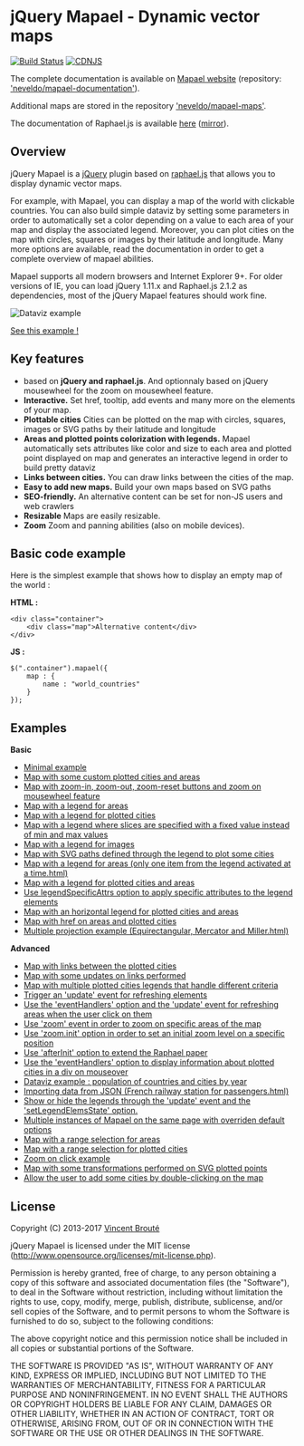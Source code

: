 # jQuery Mapael - Dynamic vector maps

[![Build Status](https://travis-ci.org/neveldo/jQuery-Mapael.svg?branch=master)](https://travis-ci.org/neveldo/jQuery-Mapael)
[![CDNJS](https://img.shields.io/cdnjs/v/jquery-mapael.svg)](https://cdnjs.com/libraries/jquery-mapael)

The complete documentation is available on [Mapael website](https://www.vincentbroute.fr/mapael) (repository:  ['neveldo/mapael-documentation'](https://github.com/neveldo/mapael-documentation)).

Additional maps are stored in the repository ['neveldo/mapael-maps'](https://github.com/neveldo/mapael-maps).

The documentation of Raphael.js is available [here](http://dmitrybaranovskiy.github.io/raphael/reference.html) ([mirror](https://www.vincentbroute.fr/mapael/raphael-js-documentation/)).

## Overview

jQuery Mapael is a [jQuery](http://jquery.com/) plugin based on [raphael.js](http://raphaeljs.com/) that allows you to display dynamic vector maps.  

For example, with Mapael, you can display a map of the world with clickable countries. You can also build simple dataviz by setting some parameters in order to automatically set a color depending on a value to each area of your map and display the associated legend. Moreover, you can plot cities on the map with circles, squares or images by their latitude and longitude. Many more options are available, read the documentation in order to get a complete overview of mapael abilities.

Mapael supports all modern browsers and Internet Explorer 9+. For older versions of IE, you can load jQuery 1.11.x and Raphael.js 2.1.2 as dependencies, most of the jQuery Mapael features should work fine.

![Dataviz example](https://www.vincentbroute.fr/mapael/assets/img/world-example.png)

[See this example !](https://rawgit.com/neveldo/jQuery-Mapael/master/examples/advanced/dataviz_example.html)

## Key features

*   based on **jQuery and raphael.js**. And optionnaly based on jQuery mousewheel for the zoom on mousewheel feature.
*   **Interactive.** Set href, tooltip, add events and many more on the elements of your map.
*   **Plottable cities**  Cities can be plotted on the map with circles, squares, images or SVG paths by their latitude and longitude
*   **Areas and plotted points colorization with legends.** Mapael automatically sets attributes like color and size to each area and plotted point displayed on map and generates an interactive legend in order to build pretty dataviz
*   **Links between cities.** You can draw links between the cities of the map.
*   **Easy to add new maps.** Build your own maps based on SVG paths
*   **SEO-friendly.** An alternative content can be set for non-JS users and web crawlers
*   **Resizable** Maps are easily resizable.
*   **Zoom** Zoom and panning abilities (also on mobile devices).

## Basic code example

Here is the simplest example that shows how to display an empty map of the world :

**HTML :**

    <div class="container">
        <div class="map">Alternative content</div>
    </div>

**JS :**

    $(".container").mapael({
        map : {
            name : "world_countries"
        }
    });

## Examples

**Basic**

*   [Minimal example](https://rawgit.com/neveldo/jQuery-Mapael/master/examples/basic/minimal_example.html)
*   [Map with some custom plotted cities and areas](https://rawgit.com/neveldo/jQuery-Mapael/master/examples/basic/plotted_cities_areas.html)
*   [Map with zoom-in, zoom-out, zoom-reset buttons and zoom on mousewheel feature](https://rawgit.com/neveldo/jQuery-Mapael/master/examples/basic/zoom_features.html)
*   [Map with a legend for areas](https://rawgit.com/neveldo/jQuery-Mapael/master/examples/basic/legend_areas.html)
*   [Map with a legend for plotted cities](https://rawgit.com/neveldo/jQuery-Mapael/master/examples/basic/legend_plotted_cities.html)
*   [Map with a legend where slices are specified with a fixed value instead of min and max values](https://rawgit.com/neveldo/jQuery-Mapael/master/examples/basic/legend_slices_fixed_values.html)
*   [Map with a legend for images](https://rawgit.com/neveldo/jQuery-Mapael/master/examples/basic/legend_images.html)
*   [Map with SVG paths defined through the legend to plot some cities](https://rawgit.com/neveldo/jQuery-Mapael/master/examples/basic/legend_SVG_paths.html)
*   [Map with a legend for areas (only one item from the legend activated at a time.html)](https://rawgit.com/neveldo/jQuery-Mapael/master/examples/basic/legend_areas_one_item_activated_at_a_time.html)
*   [Map with a legend for plotted cities and areas](https://rawgit.com/neveldo/jQuery-Mapael/master/examples/basic/legend_plotted_cities_areas.html)
*   [Use legendSpecificAttrs option to apply specific attributes to the legend elements](https://rawgit.com/neveldo/jQuery-Mapael/master/examples/basic/legendSpecificAttrs_option.html)
*   [Map with an horizontal legend for plotted cities and areas](https://rawgit.com/neveldo/jQuery-Mapael/master/examples/basic/horizontal_legend.html)
*   [Map with href on areas and plotted cities](https://rawgit.com/neveldo/jQuery-Mapael/master/examples/basic/href_areas_plotted_cities.html)
*   [Multiple projection example (Equirectangular, Mercator and Miller.html)](https://rawgit.com/neveldo/jQuery-Mapael/master/examples/basic/multiple_projections.html)

**Advanced**

*   [Map with links between the plotted cities](https://rawgit.com/neveldo/jQuery-Mapael/master/examples/advanced/links_between_plotted_cities.html)
*   [Map with some updates on links performed](https://rawgit.com/neveldo/jQuery-Mapael/master/examples/advanced/updates_on_links_performed.html)
*   [Map with multiple plotted cities legends that handle different criteria](https://rawgit.com/neveldo/jQuery-Mapael/master/examples/advanced/multiple_legends_plotted_cities.html)
*   [Trigger an 'update' event for refreshing elements](https://rawgit.com/neveldo/jQuery-Mapael/master/examples/advanced/update_event_for_refreshing_elements.html)
*   [Use the 'eventHandlers' option and the 'update' event for refreshing areas when the user click on them](https://rawgit.com/neveldo/jQuery-Mapael/master/examples/advanced/eventHandlers_option_and_update_event_refresh_onclick.html)
*   [Use 'zoom' event in order to zoom on specific areas of the map](https://rawgit.com/neveldo/jQuery-Mapael/master/examples/advanced/zoom_event_on_specific_area.html)
*   [Use 'zoom.init' option in order to set an initial zoom level on a specific position](https://rawgit.com/neveldo/jQuery-Mapael/master/examples/advanced/initial_zoom_level_on_a_specific_position.html)
*   [Use 'afterInit' option to extend the Raphael paper](https://rawgit.com/neveldo/jQuery-Mapael/master/examples/advanced/afterInit_extend_raphael_paper.html)
*   [Use the 'eventHandlers' option to display information about plotted cities in a div on mouseover](https://rawgit.com/neveldo/jQuery-Mapael/master/examples/advanced/eventHandlers_display_information_about_plotted_cities.html)
*   [Dataviz example : population of countries and cities by year](https://rawgit.com/neveldo/jQuery-Mapael/master/examples/advanced/dataviz_example.html)
*   [Importing data from JSON (French railway station for passengers.html)](https://rawgit.com/neveldo/jQuery-Mapael/master/examples/advanced/import_from_json.html)
*   [Show or hide the legends through the 'update' event and the 'setLegendElemsState' option.](https://rawgit.com/neveldo/jQuery-Mapael/master/examples/advanced/legend_show_hide.html)
*   [Multiple instances of Mapael on the same page with overriden default options](https://rawgit.com/neveldo/jQuery-Mapael/master/examples/advanced/multiple_instances.html)
*   [Map with a range selection for areas](https://rawgit.com/neveldo/jQuery-Mapael/master/examples/advanced/range_selection_areas.html)
*   [Map with a range selection for plotted cities](https://rawgit.com/neveldo/jQuery-Mapael/master/examples/advanced/range_selection_plotted_cities.html)
*   [Zoom on click example](https://rawgit.com/neveldo/jQuery-Mapael/master/examples/advanced/zoom_on_click.html)
*   [Map with some transformations performed on SVG plotted points](https://rawgit.com/neveldo/jQuery-Mapael/master/examples/advanced/transformations_on_svg_plots.html)
*   [Allow the user to add some cities by double-clicking on the map](https://rawgit.com/neveldo/jQuery-Mapael/master/examples/advanced/add_cities_on_map_by_double_click.html)

## License

Copyright (C) 2013-2017 [Vincent Brouté](https://www.vincentbroute.fr)

jQuery Mapael is licensed under the MIT license (http://www.opensource.org/licenses/mit-license.php).

Permission is hereby granted, free of charge, to any person obtaining a copy of this software and associated documentation files (the "Software"), to deal in the Software without restriction, including without limitation the rights to use, copy, modify, merge, publish, distribute, sublicense, and/or sell copies of the Software, and to permit persons to whom the Software is furnished to do so, subject to the following conditions:

The above copyright notice and this permission notice shall be included in all copies or substantial portions of the Software.

THE SOFTWARE IS PROVIDED "AS IS", WITHOUT WARRANTY OF ANY KIND, EXPRESS OR IMPLIED, INCLUDING BUT NOT LIMITED TO THE WARRANTIES OF MERCHANTABILITY, FITNESS FOR A PARTICULAR PURPOSE AND NONINFRINGEMENT. IN NO EVENT SHALL THE AUTHORS OR COPYRIGHT HOLDERS BE LIABLE FOR ANY CLAIM, DAMAGES OR OTHER LIABILITY, WHETHER IN AN ACTION OF CONTRACT, TORT OR OTHERWISE, ARISING FROM, OUT OF OR IN CONNECTION WITH THE SOFTWARE OR THE USE OR OTHER DEALINGS IN THE SOFTWARE.
